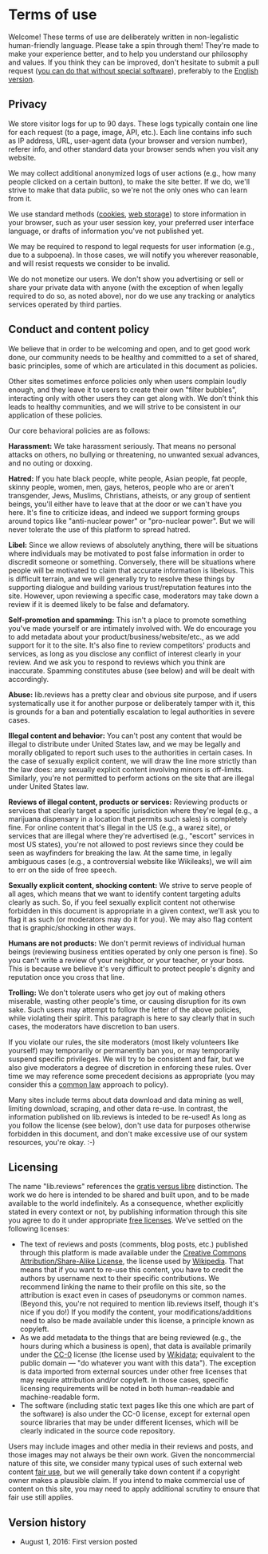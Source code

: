 Terms of use
============

Welcome! These terms of use are deliberately written in non-legalistic human-friendly language. Please take a spin through them! They're made to make your experience better, and to help you understand our philosophy and values. If you think they can be improved, don't hesitate to submit a pull request ([you can do that without special software](https://help.github.com/articles/editing-files-in-another-user-s-repository/)), preferably to the [English version](https://github.com/eloquence/lib.reviews/blob/master/views/multilingual/terms-en.hbs).

Privacy
-------

We store visitor logs for up to 90 days. These logs typically contain one line for each request (to a page, image, API, etc.). Each line contains info such as IP address, URL, user-agent data (your browser and version number), referer info, and other standard data your browser sends when you visit any website.

We may collect additional anonymized logs of user actions (e.g., how many people clicked on a certain button), to make the site better. If we do, we'll strive to make that data public, so we're not the only ones who can learn from it.

We use standard methods ([cookies](https://en.wikipedia.org/wiki/HTTP_cookie), [web storage](https://en.wikipedia.org/wiki/Web_storage)) to store information in your browser, such as your user session key, your preferred user interface language, or drafts of information you've not published yet.

We may be required to respond to legal requests for user information (e.g., due to a subpoena). In those cases, we will notify you wherever reasonable, and will resist requests we consider to be invalid.

We do not monetize our users. We don't show you advertising or sell or share your private data with anyone (with the exception of when legally required to do so, as noted above), nor do we use any tracking or analytics services operated by third parties.

Conduct and content policy
--------------------------

We believe that in order to be welcoming and open, and to get good work done, our community needs to be healthy and committed to a set of shared, basic principles, some of which are articulated in this document as policies.

Other sites sometimes enforce policies only when users complain loudly enough, and they leave it to users to create their own "filter bubbles", interacting only with other users they can get along with. We don’t think this leads to healthy communities, and we will strive to be consistent in our application of these policies.

Our core behavioral policies are as follows:

**Harassment:** We take harassment seriously. That means no personal attacks on others, no bullying or threatening, no unwanted sexual advances, and no outing or doxxing.

**Hatred:** If you hate black people, white people, Asian people, fat people, skinny people, women, men, gays, heteros, people who are or aren't transgender, Jews, Muslims, Christians, atheists, or any group of sentient beings, you'll either have to leave that at the door or we can't have you here. It's fine to criticize ideas, and indeed we support forming groups around topics like "anti-nuclear power" or "pro-nuclear power". But we will never tolerate the use of this platform to spread hatred.

**Libel:** Since we allow reviews of absolutely anything, there will be situations where individuals may be motivated to post false information in order to discredit someone or something. Conversely, there will be situations where people will be motivated to claim that accurate information is libelous. This is difficult terrain, and we will generally try to resolve these things by supporting dialogue and building various trust/reputation features into the site. However, upon reviewing a specific case, moderators may take down a review if it is deemed likely to be false and defamatory.

**Self-promotion and spamming:** This isn't a place to promote something you've made yourself or are intimately involved with. We do encourage you to add metadata about your product/business/website/etc., as we add support for it to the site. It's also fine to review competitors' products and services, as long as you disclose any conflict of interest clearly in your review. And we ask you to respond to reviews which you think are inaccurate. Spamming constitutes abuse (see below) and will be dealt with accordingly.

**Abuse:** lib.reviews has a pretty clear and obvious site purpose, and if users systematically use it for another purpose or deliberately tamper with it, this is grounds for a ban and potentially escalation to legal authorities in severe cases.

**Illegal content and behavior:** You can't post any content that would be illegal to distribute under United States law, and we may be legally and morally obligated to report such uses to the authorities in certain cases. In the case of sexually explicit content, we will draw the line more strictly than the law does: any sexually explicit content involving minors is off-limits. Similarly, you're not permitted to perform actions on the site that are illegal under United States law.

**Reviews of illegal content, products or services:** Reviewing products or services that clearly target a specific jurisdiction where they're legal (e.g., a marijuana dispensary in a location that permits such sales) is completely fine. For online content that's illegal in the US (e.g., a warez site), or services that are illegal where they're advertised (e.g., "escort" services in most US states), you're not allowed to post reviews since they could be seen as wayfinders for breaking the law. At the same time, in legally ambiguous cases (e.g., a controversial website like Wikileaks), we will aim to err on the side of free speech.

**Sexually explicit content, shocking content:** We strive to serve people of all ages, which means that we want to identify content targeting adults clearly as such. So, if you feel sexually explicit content not otherwise forbidden in this document is appropriate in a given context, we'll ask you to flag it as such (or moderators may do it for you). We may also flag content that is graphic/shocking in other ways.

**Humans are not products:** We don't permit reviews of individual human beings (reviewing business entities operated by only one person is fine). So you can't write a review of your neighbor, or your teacher, or your boss. This is because we believe it's very difficult to protect people's dignity and reputation once you cross that line.

**Trolling:** We don't tolerate users who get joy out of making others miserable, wasting other people's time, or causing disruption for its own sake. Such users may attempt to follow the letter of the above policies, while violating their spirit. This paragraph is here to say clearly that in such cases, the moderators have discretion to ban users.

If you violate our rules, the site moderators (most likely volunteers like yourself) may temporarily or permanently ban you, or may temporarily suspend specific privileges. We will try to be consistent and fair, but we also give moderators a degree of discretion in enforcing these rules. Over time we may reference some precedent decisions as appropriate (you may consider this a [common law](https://en.wikipedia.org/wiki/Common_law) approach to policy).

Many sites include terms about data download and data mining as well, limiting download, scraping, and other data re-use. In contrast, the information published on lib.reviews is inteded to be re-used! As long as you follow the license (see below), don't use data for purposes otherwise forbidden in this document, and don't make excessive use of our system resources, you're okay. :-)

Licensing
---------

The name "lib.reviews" references the [gratis versus libre](https://en.wikipedia.org/wiki/Gratis_versus_libre) distinction. The work we do here is intended to be shared and built upon, and to be made available to the world indefinitely. As a consequence, whether explicitly stated in every context or not, by publishing information through this site you agree to do it under appropriate [free licenses](http://freedomdefined.org/Definition). We've settled on the following licenses:

*   The text of reviews and posts (comments, blog posts, etc.) published through this platform is made available under the [Creative Commons Attribution/Share-Alike License](https://creativecommons.org/licenses/by-sa/4.0/), the license used by [Wikipedia](https://www.wikipedia.org/). That means that if you want to re-use this content, you have to credit the authors by username next to their specific contributions. We recommend linking the name to their profile on this site, so the attribution is exact even in cases of pseudonyms or common names. (Beyond this, you're not required to mention lib.reviews itself, though it's nice if you do!) If you modify the content, your modifications/additions need to also be made available under this license, a principle known as copyleft.
*   As we add metadata to the things that are being reviewed (e.g., the hours during which a business is open), that data is available primarily under the [CC-0](https://creativecommons.org/publicdomain/zero/1.0/) license (the license used by [Wikidata](https://wikidata.org/); equivalent to the public domain — "do whatever you want with this data"). The exception is data imported from external sources under other free licenses that may require attribution and/or copyleft. In those cases, specific licensing requirements will be noted in both human-readable and machine-readable form.
*   The software (including static text pages like this one which are part of the software) is also under the CC-0 license, except for external open source libraries that may be under different licenses, which will be clearly indicated in the source code repository.

Users may include images and other media in their reviews and posts, and those images may not always be their own work. Given the noncommercial nature of this site, we consider many typical uses of such external web content [fair use](https://en.wikipedia.org/wiki/Fair_use), but we will generally take down content if a copyright owner makes a plausible claim. If you intend to make commercial use of content on this site, you may need to apply additional scrutiny to ensure that fair use still applies.

Version history
---------------

*   August 1, 2016: First version posted